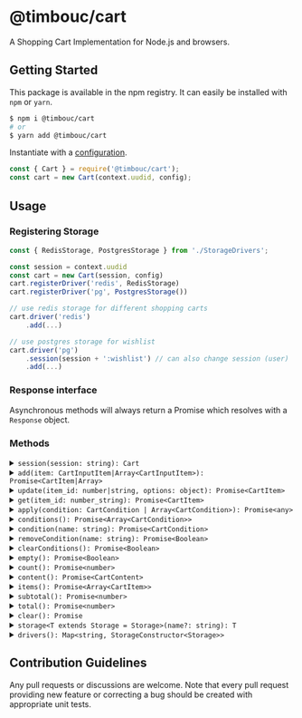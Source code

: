 # @timbouc/cart

A Shopping Cart Implementation for Node.js and browsers.



## Getting Started

This package is available in the npm registry.
It can easily be installed with `npm` or `yarn`.

```bash
$ npm i @timbouc/cart
# or
$ yarn add @timbouc/cart
```

Instantiate with a [configuration](examples/config.ts).

```javascript
const { Cart } = require('@timbouc/cart');
const cart = new Cart(context.uudid, config);
```





## Usage

### Registering Storage

```typescript
const { RedisStorage, PostgresStorage } from './StorageDrivers';

const session = context.uudid
const cart = new Cart(session, config)
cart.registerDriver('redis', RedisStorage)
cart.registerDriver('pg', PostgresStorage())

// use redis storage for different shopping carts
cart.driver('redis')
	.add(...)

// use postgres storage for wishlist
cart.driver('pg')
    .session(session + ':wishlist') // can also change session (user)
	.add(...)
```



### Response interface

Asynchronous methods will always return a Promise which resolves with a `Response`
object.



### Methods

<details>
<summary markdown="span"><code>session(session: string): Cart</code></summary>

```javascript
// Set/switch cart session instance
cart.session(user_id)
    .add(...)
```
</details>

<details>
<summary markdown="span"><code>add(item: CartInputItem|Array&lt;CartInputItem&gt;): Promise&lt;CartItem|Array<CartItem>&gt;</code></summary>

Add an item or an array of items to cart

```javascript
// add one item to cart
const item = await cart.add({
	// _id: 1,        // Preset item id
    id: product.id,
    name: product.name,
    price: product.price,
    quantity: 3, // defaults to one
    options: conditions as Array<CartCondition>,
    options: options as Array<CartItemOption>,
})

// add multiple items to cart
const [item1, item2] = await cart.add([
    {
        id: product1.id,
        name: product1.name,
        price: product1.price,
        options: [{
            name: "Color",
            value: "pink",
        }]
    },
    {
        id: product2.id,
        name: product2.name,
        price: product2.price,
    },
])
```

</details>

<details>
<summary markdown="span"><code>update(item_id: number|string, options: object): Promise&lt;CartItem&gt;</code></summary>

Update a cart item. Accumulates quantity by default but override can be specified

```typescript
// new item price, price can also be a string format like so: '98.67'
cart.update(456, {
    name: 'New Item Name',
    price: 99.99,
});

// update a product's quantity
cart.update(456, {
    quantity: 2, // if the current product has a quantity of 4, another 2 will be added so this will result to 6
});

// update a product by reducing its quantity
cart.update(456, {
    quantity: -1, // if the current product has a quantity of 4, another 2 will be subtracted so this will result to 3
});

// NOTE: as you can see by default, the quantity update is relative to its current value
// to totally replace the quantity instead of incrementing or decrementing its current quantity value
// pass an array in quantity
cart.update(456, {
    quantity: {
        relative: false,
        value: 5
    }
});
```

</details>

<details>
<summary markdown="span"><code>get(item_id: number_string): Promise&lt;CartItem&gt;</code></summary>


```javascript
// Get cart item
const item = await cart.get(item_id);
```

</details>

<details>
<summary markdown="span"><code>apply(condition: CartCondition | Array&lt;CartCondition&gt;): Promise&lt;any&gt;</code></summary>

Appy a cart condition or an array of conditions. Conditions are used to account for discounts, taxes and miscelleneous values.
The field `target` specified the entity the condition applied to. This value can be `total`, `subtotal` or an item ID.

```javascript
const item = await cart.apply({
    name: 'Voucher 1',
    type: 'voucher',
    target: 1,  // cart item id
    value: -10, // removes the value `10` from i1
});

// apply multiple conditions
const item = await cart.apply([
    {
        name: 'Voucher 2',
        type: 'voucher',
        target: 2,  // cart item id
        value: '-10%', // removes 10% of the value of item 2
    },
    {
        name: 'tax',
        type: 'tax',
        target: 'subtotal',
        value: '10%', // adds 10% of subtotal
    }
]);
```

</details>

<details>
<summary markdown="span"><code>conditions(): Promise&lt;Array&lt;CartCondition&gt;&gt;</code></summary>

```javascript
// List cart conditions
await cart.conditions()
```
</details>

<details>
<summary markdown="span"><code>condition(name: string): Promise&lt;CartCondition&gt;</code></summary>

```javascript
// Get condition
await cart.condition('Voucher 2')
```
</details>

<details>
<summary markdown="span"><code>removeCondition(name: string): Promise&lt;Boolean&gt;</code></summary>

```javascript
// Remove condition
await cart.removeCondition('Voucher 2')
```
</details>

<details>
<summary markdown="span"><code>clearConditions(): Promise&lt;Boolean&gt;</code></summary>

```javascript
// Clear all cart conditions
await cart.clearConditions()
```
</details>

<details>
<summary markdown="span"><code>empty(): Promise&lt;Boolean&gt;</code></summary>

```javascript
// If cart is empty
await cart.empty()
```
</details>

<details>
<summary markdown="span"><code>count(): Promise&lt;number&gt;</code></summary>

```javascript
// Count item entries in cart
await cart.count()
```
</details>

<details>
<summary markdown="span"><code>content(): Promise&lt;CartContent&gt;</code></summary>

Return the cart content.

```javascript
// Get cart contents
await cart.content()
```
</details>

<details>
<summary markdown="span"><code>items(): Promise&lt;Array&lt;CartItem&gt;&gt;</code></summary>

```javascript
// List cart items
await cart.items()
```
</details>

<details>
<summary markdown="span"><code>subtotal(): Promise&lt;number&gt;</code></summary>

```javascript
// Get cart subtotal
await cart.subtotal()
```
</details>

<details>
<summary markdown="span"><code>total(): Promise&lt;number&gt;</code></summary>

```javascript
// Get cart total
await cart.total()
```
</details>

<details>
<summary markdown="span"><code>clear(): Promise</code></summary>

```javascript
await cart.clear()
```
</details>

<details>
<summary markdown="span"><code>storage&lt;T extends Storage = Storage&gt;(name?: string): T</code></summary>

```javascript
// Get the storage instance
const storage = cart.storage()
```
</details>

<details>
<summary markdown="span"><code>drivers(): Map&lt;string, StorageConstructor&lt;Storage&gt;&gt;</code></summary>

```javascript
// Get the registered drivers
const drivers = cart.drivers()
```
</details>

## Contribution Guidelines

Any pull requests or discussions are welcome.
Note that every pull request providing new feature or correcting a bug should be created with appropriate unit tests.
